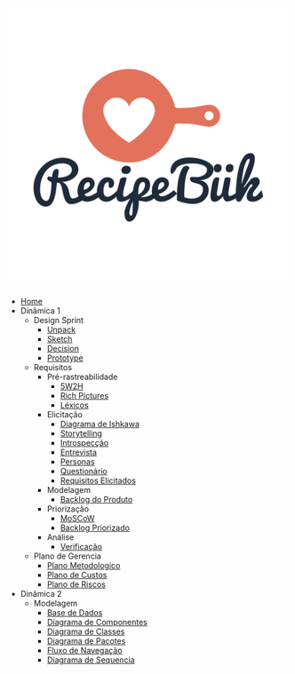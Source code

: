<a href="/">
    <img src="assets/assets/logo.svg" class="sidebar-recipebuk-logo">
</a>

* [Home](README.md)
* Dinâmica 1
    * Design Sprint
        * [Unpack](01-design-sprint/unpack.md)
        * [Sketch](01-design-sprint/sketch.md)
        * [Decision](01-design-sprint/decision.md)
        * [Prototype](01-design-sprint/prototype.md)
    * Requisitos
        * Pré-rastreabilidade
            * [5W2H](02-requisitos/pre-rastreabilidade/5w2h.md)
            * [Rich Pictures](02-requisitos/pre-rastreabilidade/richpicture.md)
            * [Léxicos](02-requisitos/pre-rastreabilidade/lexicos.md) 
        * Elicitação
            * [Diagrama de Ishkawa](02-requisitos/elicitacao/diagrama_ishkawa.md)
            * [Storytelling](02-requisitos/elicitacao/storytelling.md)
            * [Introspecção](02-requisitos/elicitacao/introspeccao.md)
            * [Entrevista](02-requisitos/elicitacao/entrevista.md)
            * [Personas](02-requisitos/elicitacao/personas.md)
            * [Questionário](02-requisitos/elicitacao/questionario.md)
            * [Requisitos Elicitados](02-requisitos/elicitacao/tabela_requisitos.md)
        * Modelagem
            * [Backlog do Produto](02-requisitos/modelagem/backlog.md)
        * Priorização
            * [MoSCoW](02-requisitos/priorizacao/moscow.md)
            * [Backlog Priorizado](02-requisitos/priorizacao/backlog.md)
        * Análise
            * [Verificação](02-requisitos/analise/verificacao/verificacao.md)
    * Plano de Gerencia
        * [Plano Metodologico](03-plano-gerencia/plano-metodologico.md)
        * [Plano de Custos](03-plano-gerencia/plano-custos.md)
        * [Plano de Riscos](03-plano-gerencia/plano-riscos.md)
* Dinâmica 2
    * Modelagem
        * [Base de Dados](04-modelagem/base-dados.md)
        * [Diagrama de Componentes](04-modelagem/diagrama-componentes.md)
        * [Diagrama de Classes](04-modelagem/diagrama-classes.md)
        * [Diagrama de Pacotes](04-modelagem/diagrama-pacotes.md)
        * [Fluxo de Navegação](04-modelagem/fluxo-de-navegacao.md)
        * [Diagrama de Sequencia](04-modelagem/diagrama-sequencia.md)
